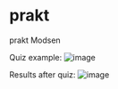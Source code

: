 # prakt
prakt Modsen

Quiz example:
![image](https://user-images.githubusercontent.com/79807173/227308341-dce6a978-75fd-4083-a0b5-f0fba33a1201.png)

Results after quiz:
![image](https://user-images.githubusercontent.com/79807173/227308871-cd0341a1-c868-4c2b-b5c8-30bcf1e99510.png)
